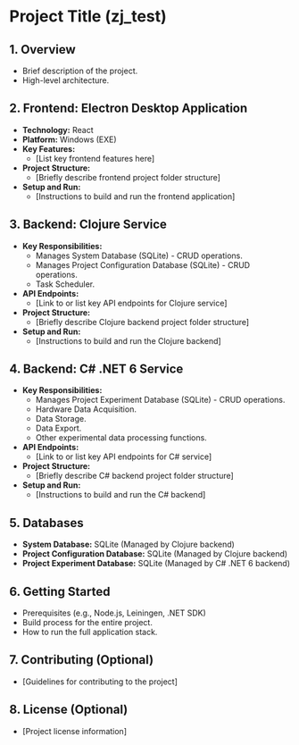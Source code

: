# Project Title (zj_test)

## 1. Overview

*   Brief description of the project.
*   High-level architecture.

## 2. Frontend: Electron Desktop Application

*   **Technology:** React
*   **Platform:** Windows (EXE)
*   **Key Features:**
    *   [List key frontend features here]
*   **Project Structure:**
    *   [Briefly describe frontend project folder structure]
*   **Setup and Run:**
    *   [Instructions to build and run the frontend application]

## 3. Backend: Clojure Service

*   **Key Responsibilities:**
    *   Manages System Database (SQLite) - CRUD operations.
    *   Manages Project Configuration Database (SQLite) - CRUD operations.
    *   Task Scheduler.
*   **API Endpoints:**
    *   [Link to or list key API endpoints for Clojure service]
*   **Project Structure:**
    *   [Briefly describe Clojure backend project folder structure]
*   **Setup and Run:**
    *   [Instructions to build and run the Clojure backend]

## 4. Backend: C# .NET 6 Service

*   **Key Responsibilities:**
    *   Manages Project Experiment Database (SQLite) - CRUD operations.
    *   Hardware Data Acquisition.
    *   Data Storage.
    *   Data Export.
    *   Other experimental data processing functions.
*   **API Endpoints:**
    *   [Link to or list key API endpoints for C# service]
*   **Project Structure:**
    *   [Briefly describe C# backend project folder structure]
*   **Setup and Run:**
    *   [Instructions to build and run the C# backend]

## 5. Databases

*   **System Database:** SQLite (Managed by Clojure backend)
*   **Project Configuration Database:** SQLite (Managed by Clojure backend)
*   **Project Experiment Database:** SQLite (Managed by C# .NET 6 backend)

## 6. Getting Started

*   Prerequisites (e.g., Node.js, Leiningen, .NET SDK)
*   Build process for the entire project.
*   How to run the full application stack.

## 7. Contributing (Optional)

*   [Guidelines for contributing to the project]

## 8. License (Optional)

*   [Project license information]
